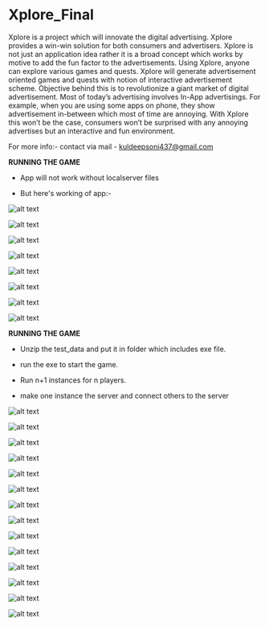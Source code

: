 # Xplore_Final

Xplore is a project which will innovate the digital advertising. Xplore provides a win-win solution for both consumers and advertisers. Xplore is not just an application idea rather it is a broad concept which works by motive to add the fun factor to the advertisements.
Using Xplore, anyone can explore various games and quests. Xplore will generate advertisement oriented games and quests with notion of interactive advertisement scheme.
Objective behind this is to revolutionize a giant market of digital advertisement. Most of today’s advertising involves In-App advertisings. For example, when you are using some apps on phone, they show advertisement in-between which most of time are annoying. With Xplore this won’t be the case, consumers won’t be surprised with any annoying advertises but an interactive and fun environment.

For more info:- contact via mail - kuldeepsoni437@gmail.com

<b> RUNNING THE GAME </b>

* App will not work without localserver files

* But here's working of app:-

![alt text](https://github.com/KuldeepSoni17/Xplore_Final/blob/master/Screenshot_20180425-113954.png)

![alt text](https://github.com/KuldeepSoni17/Xplore_Final/blob/master/Screenshot_20180425-114019.png)

![alt text](https://github.com/KuldeepSoni17/Xplore_Final/blob/master/Screenshot_20180425-114028.png)

![alt text](https://github.com/KuldeepSoni17/Xplore_Final/blob/master/Screenshot_20180425-114236.png)

![alt text](https://github.com/KuldeepSoni17/Xplore_Final/blob/master/Screenshot_20180425-114242.png)

![alt text](https://github.com/KuldeepSoni17/Xplore_Final/blob/master/Screenshot_20180425-114245.png)

![alt text](https://github.com/KuldeepSoni17/Xplore_Final/blob/master/Screenshot_20180425-114332.png)

![alt text](https://github.com/KuldeepSoni17/Xplore_Final/blob/master/Screenshot_20180425-114335.png)

<b> RUNNING THE GAME </b>

* Unzip the test_data and put it in folder which includes exe file.

* run the exe to start the game.

* Run n+1 instances for n players.

* make one instance the server and connect others to the server

![alt text](https://github.com/KuldeepSoni17/Xplore_Final/blob/master/Screenshot%20(1).png)

![alt text](https://github.com/KuldeepSoni17/Xplore_Final/blob/master/Screenshot%20(2).png)

![alt text](https://github.com/KuldeepSoni17/Xplore_Final/blob/master/Screenshot%20(3).png)

![alt text](https://github.com/KuldeepSoni17/Xplore_Final/blob/master/Screenshot%20(4).png)

![alt text](https://github.com/KuldeepSoni17/Xplore_Final/blob/master/Screenshot%20(5).png)

![alt text](https://github.com/KuldeepSoni17/Xplore_Final/blob/master/Screenshot%20(6).png)

![alt text](https://github.com/KuldeepSoni17/Xplore_Final/blob/master/Screenshot%20(7).png)

![alt text](https://github.com/KuldeepSoni17/Xplore_Final/blob/master/Screenshot%20(8).png)

![alt text](https://github.com/KuldeepSoni17/Xplore_Final/blob/master/Screenshot%20(9).png)

![alt text](https://github.com/KuldeepSoni17/Xplore_Final/blob/master/Screenshot%20(10).png)

![alt text](https://github.com/KuldeepSoni17/Xplore_Final/blob/master/Screenshot%20(11).png)

![alt text](https://github.com/KuldeepSoni17/Xplore_Final/blob/master/Screenshot%20(12).png)

![alt text](https://github.com/KuldeepSoni17/Xplore_Final/blob/master/Screenshot%20(13).png)

![alt text](https://github.com/KuldeepSoni17/Xplore_Final/blob/master/Screenshot%20(14).png)
